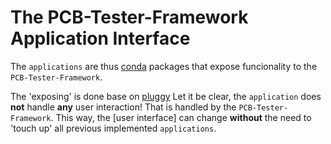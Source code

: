 # The PCB-Tester-Framework Application Interface

The `applications` are thus [conda]() packages that expose funcionality to the `PCB-Tester-Framework`.

The 'exposing' is done base on [pluggy](https://github.com/pytest-dev/pluggy)
Let it be clear, the `application` does **not** handle **any** user interaction! That is handled by the `PCB-Tester-Framework`. This way, the [user interface] can change **without** the need to 'touch up' all previous implemented `applications`.
